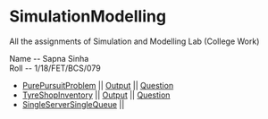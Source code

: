 # SimulationModelling

All the assignments of Simulation and Modelling Lab (College Work) <br />

Name -- Sapna Sinha <br />
Roll -- 1/18/FET/BCS/079 <br/>


- [PurePursuitProblem](1-PurePursuitProblem/PurePursuitProblem.cpp) || [Output](1-PurePursuitProblem/Program1Output.jpeg) || [Question](1-PurePursuitProblem/assignment-1.pdf) <br />
- [TyreShopInventory](2-TyreShopInventoryProblem/TyreShopInventory.cpp) || [Output](2-TyreShopInventoryProblem/Output.jpeg) || [Question](2-TyreShopInventoryProblem/Assignment-2.pdf)
- [SingleServerSingleQueue](3-SingleServerSingleQueue/SingleServerSingleQueue.cpp) || 
